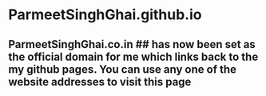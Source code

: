 # ParmeetSinghGhai.github.io #
## ParmeetSinghGhai.co.in ## has now been set as the official domain for me which links back to the my github pages. You can use any one of the website addresses to visit this page
